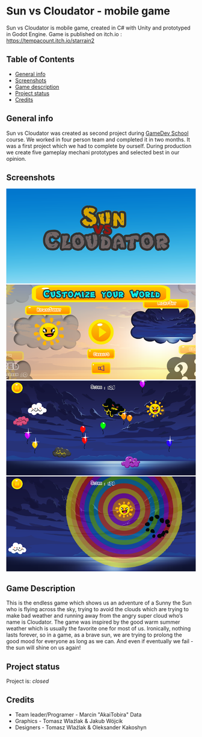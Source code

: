 # Sun vs Cloudator - mobile game

Sun vs Cloudator is mobile game, created in C# with Unity and prototyped in Godot Engine.
Game is published on itch.io : https://tempacount.itch.io/starrain2

## Table of Contents
* [General info](#general-info)
* [Screenshots](#screenshots)
* [Game description](#game-description)
* [Project status](#project-status)
* [Credits](#credits)

## General info

Sun vs Cloudator was created as second project during [GameDev School]( https://gds.gamedevschool.pl/ ) course. We worked in four person team and completed it in two months. It was a first project which we had to complete by ourself. During production we create five gameplay mechani prototypes and selected best in our opinion.   

## Screenshots
![Alt text](/images/unnamed.png?raw=true "Optional Title")
![Alt text](/images/unnamed1.png?raw=true "Optional Title")
![Alt text](/images/unnamed2.png?raw=true "Optional Title")
![Alt text](/images/unnamed3.png?raw=true "Optional Title")

## Game Description
This is the endless game which shows us an adventure of a Sunny the Sun who is
flying across the sky, trying to avoid the clouds which are trying to make bad
weather and running away from the angry super cloud who’s name is Cloudator. The
game was inspired by the good warm summer weather which is usually the favorite
one for most of us. Ironically, nothing lasts forever, so in a game, as a brave sun, we
are trying to prolong the good mood for everyone as long as we can. And even if
eventually we fail - the sun will shine on us again!

## Project status
Project is: _closed_

## Credits
* Team leader/Programer - Marcin "AkaiTobira" Data
* Graphics  - Tomasz Wlaźlak & Jakub Wójcik
* Designers - Tomasz Wlaźlak & Oleksander Kakoshyn


 
 
